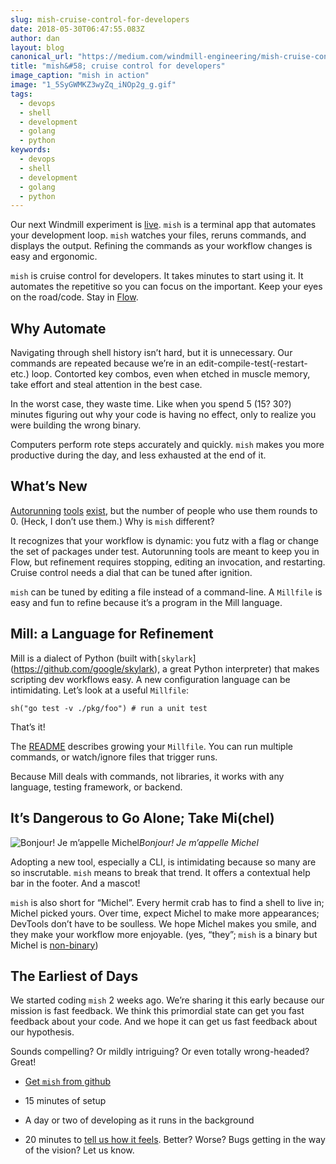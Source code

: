 ```yaml
---
slug: mish-cruise-control-for-developers
date: 2018-05-30T06:47:55.083Z
author: dan
layout: blog
canonical_url: "https://medium.com/windmill-engineering/mish-cruise-control-for-developers-98629709b5ec"
title: "mish&#58; cruise control for developers"
image_caption: "mish in action"
image: "1_5SyGWMKZ3wyZq_iNOp2g_g.gif"
tags:
  - devops
  - shell
  - development
  - golang
  - python
keywords:
  - devops
  - shell
  - development
  - golang
  - python
---
```


Our next Windmill experiment is [live](https://github.com/windmilleng/mish). `mish` is a terminal app that automates your development loop. `mish` watches your files, reruns commands, and displays the output. Refining the commands as your workflow changes is easy and ergonomic.

`mish` is cruise control for developers. It takes minutes to start using it. It automates the repetitive so you can focus on the important. Keep your eyes on the road/code. Stay in [Flow](https://en.wikipedia.org/wiki/Flow_(psychology)).

## Why Automate

Navigating through shell history isn’t hard, but it is unnecessary. Our commands are repeated because we’re in an edit-compile-test(-restart-etc.) loop. Contorted key combos, even when etched in muscle memory, take effort and steal attention in the best case.

In the worst case, they waste time. Like when you spend 5 (15? 30?) minutes figuring out why your code is having no effect, only to realize you were building the wrong binary.

Computers perform rote steps accurately and quickly. `mish` makes you more productive during the day, and less exhausted at the end of it.

## What’s New

[Autorunning](https://github.com/emcrisostomo/fswatch) [tools](https://www.emacswiki.org/emacs/FlyMake) [exist](https://marketplace.visualstudio.com/items?itemName=gabrielgrinberg.auto-run-command), but the number of people who use them rounds to 0. (Heck, I don’t use them.) Why is `mish` different?

It recognizes that your workflow is dynamic: you futz with a flag or change the set of packages under test. Autorunning tools are meant to keep you in Flow, but refinement requires stopping, editing an invocation, and restarting. Cruise control needs a dial that can be tuned after ignition.

`mish` can be tuned by editing a file instead of a command-line. A `Millfile` is easy and fun to refine because it’s a program in the Mill language.

## Mill: a Language for Refinement

Mill is a dialect of Python (built with`[skylark`](https://github.com/google/skylark), a great Python interpreter) that makes scripting dev workflows easy. A new configuration language can be intimidating. Let’s look at a useful `Millfile`:

```
sh("go test -v ./pkg/foo") # run a unit test
```


That’s it!

The [README](https://github.com/windmilleng/mish) describes growing your `Millfile`. You can run multiple commands, or watch/ignore files that trigger runs.

Because Mill deals with commands, not libraries, it works with any language, testing framework, or backend.

## It’s Dangerous to Go Alone; Take Mi(chel)

![Bonjour! Je m’appelle Michel](/assets/images/mish-cruise-control-for-developers/1_KbCt7S4W2Eh8EK7mqor4Pg.png)*Bonjour! Je m’appelle Michel*

Adopting a new tool, especially a CLI, is intimidating because so many are so inscrutable. `mish` means to break that trend. It offers a contextual help bar in the footer. And a mascot!

`mish` is also short for “Michel”. Every hermit crab has to find a shell to live in; Michel picked yours. Over time, expect Michel to make more appearances; DevTools don’t have to be soulless. We hope Michel makes you smile, and they make your workflow more enjoyable. (yes, “they”; `mish` is a binary but Michel is [non-binary](https://en.wikipedia.org/wiki/Genderqueer))

## The Earliest of Days

We started coding `mish` 2 weeks ago. We’re sharing it this early because our mission is fast feedback. We think this primordial state can get you fast feedback about your code. And we hope it can get us fast feedback about our hypothesis.

Sounds compelling? Or mildly intriguing? Or even totally wrong-headed? Great!

* [Get `mish` from github](https://github.com/windmilleng/mish)

* 15 minutes of setup

* A day or two of developing as it runs in the background

* 20 minutes to [tell us how it feels](https://docs.google.com/forms/d/e/1FAIpQLSf8UXLG0FOeMswoW7LuUP02CeUwKBccJishJKDE_VyOqe7g_g/viewform?usp=sf_link). Better? Worse? Bugs getting in the way of the vision? Let us know.
